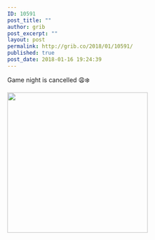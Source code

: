 ```yaml
---
ID: 10591
post_title: ""
author: grib
post_excerpt: ""
layout: post
permalink: http://grib.co/2018/01/10591/
published: true
post_date: 2018-01-16 19:24:39
---
```

Game night is cancelled 😩❄️

<img src="http://grib.co/wp-content/uploads/2018/01/8689305E-83BD-4FCC-B1FE-63C5BF91C473.gif" alt="" width="320" height="320" class="aligncenter size-full wp-image-10593" />